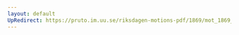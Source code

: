 ```yaml
---
layout: default
UpRedirect: https://pruto.im.uu.se/riksdagen-motions-pdf/1869/mot_1869__ak__321/mot_1869__ak__321-001.pdf
---
```

